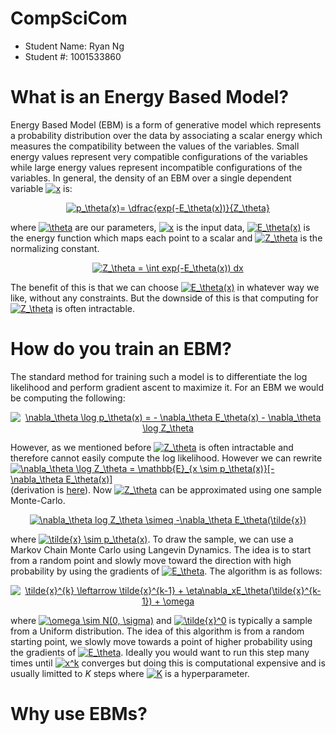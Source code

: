 # CompSciCom
- Student Name: Ryan Ng
- Student #: 1001533860

# What is an Energy Based Model?
Energy Based Model (EBM) is a form of generative model which represents a probability distribution over the data by associating a scalar energy which measures the compatibility between the values of the variables. Small energy values represent very compatible configurations of the variables while large energy values represent incompatible configurations of the variables. In general, the density of an EBM over a single dependent variable <a href="https://www.codecogs.com/eqnedit.php?latex=\inline&space;x" target="_blank"><img src="https://latex.codecogs.com/gif.latex?\inline&space;x" title="x" /></a> is:

<p align="center">
  <a href="https://www.codecogs.com/eqnedit.php?latex=\inline&space;p_\theta(x)=&space;\dfrac{exp(-E_\theta(x))}{Z_\theta}" target="_blank"><img          src="https://latex.codecogs.com/gif.latex?\inline&space;p_\theta(x)=&space;\dfrac{exp(-E_\theta(x))}{Z_\theta}" title="p_\theta(x)= \dfrac{exp(-E_\theta(x))}{Z_\theta}" /></a>
</p>

where <a href="https://www.codecogs.com/eqnedit.php?latex=\inline&space;\theta" target="_blank"><img src="https://latex.codecogs.com/gif.latex?\inline&space;\theta" title="\theta" /></a> are our parameters, <a href="https://www.codecogs.com/eqnedit.php?latex=\inline&space;x" target="_blank"><img src="https://latex.codecogs.com/gif.latex?\inline&space;x" title="x" /></a> is the input data, <a href="https://www.codecogs.com/eqnedit.php?latex=\inline&space;E_\theta(x)" target="_blank"><img src="https://latex.codecogs.com/gif.latex?\inline&space;E_\theta(x)" title="E_\theta(x)" /></a> is the energy function which maps each point to a scalar and <a href="https://www.codecogs.com/eqnedit.php?latex=\inline&space;Z_\theta" target="_blank"><img src="https://latex.codecogs.com/gif.latex?\inline&space;Z_\theta" title="Z_\theta" /></a> is the normalizing constant.

<p align="center">
  <a href="https://www.codecogs.com/eqnedit.php?latex=\inline&space;Z_\theta&space;=&space;\int&space;exp(-E_\theta(x))&space;dx" target="_blank"><img    src="https://latex.codecogs.com/gif.latex?\inline&space;Z_\theta&space;=&space;\int&space;exp(-E_\theta(x))&space;dx" title="Z_\theta = \int exp(-E_\theta(x)) dx" /></a>
</p>

The benefit of this is that we can choose <a href="https://www.codecogs.com/eqnedit.php?latex=\inline&space;E_\theta(x)" target="_blank"><img src="https://latex.codecogs.com/gif.latex?\inline&space;E_\theta(x)" title="E_\theta(x)" /></a> in whatever way we like, without any constraints. But the downside of this is that computing for <a href="https://www.codecogs.com/eqnedit.php?latex=\inline&space;Z_\theta" target="_blank"><img src="https://latex.codecogs.com/gif.latex?\inline&space;Z_\theta" title="Z_\theta" /></a> is often intractable.

# How do you train an EBM?
The standard method for training such a model is to differentiate the log likelihood and perform gradient ascent to maximize it. For an EBM we would be computing the following:

<p align="center">
<a href="https://www.codecogs.com/eqnedit.php?latex=\inline&space;\nabla_\theta&space;\log&space;p_\theta(x)&space;=&space;-&space;\nabla_\theta&space;E_\theta(x)&space;-&space;\nabla_\theta&space;\log&space;Z_\theta" target="_blank"><img src="https://latex.codecogs.com/gif.latex?\inline&space;\nabla_\theta&space;\log&space;p_\theta(x)&space;=&space;-&space;\nabla_\theta&space;E_\theta(x)&space;-&space;\nabla_\theta&space;\log&space;Z_\theta" title="\nabla_\theta \log p_\theta(x) = - \nabla_\theta E_\theta(x) - \nabla_\theta \log Z_\theta" /></a>
</p>

However, as we mentioned before <a href="https://www.codecogs.com/eqnedit.php?latex=\inline&space;Z_\theta" target="_blank"><img src="https://latex.codecogs.com/gif.latex?\inline&space;Z_\theta" title="Z_\theta" /></a> is often intractable and therefore cannot easily compute the log likelihood. However we can rewrite <a href="https://www.codecogs.com/eqnedit.php?latex=\inline&space;\nabla_\theta&space;\log&space;Z_\theta&space;=&space;\mathbb{E}_{x&space;\sim&space;p_\theta(x)}[-\nabla_\theta&space;E_\theta(x)]" target="_blank"><img src="https://latex.codecogs.com/gif.latex?\inline&space;\nabla_\theta&space;\log&space;Z_\theta&space;=&space;\mathbb{E}_{x&space;\sim&space;p_\theta(x)}[-\nabla_\theta&space;E_\theta(x)]" title="\nabla_\theta \log Z_\theta = \mathbb{E}_{x \sim p_\theta(x)}[-\nabla_\theta E_\theta(x)]" /></a> (derivation is [here](https://arxiv.org/pdf/2101.03288.pdf)). Now <a href="https://www.codecogs.com/eqnedit.php?latex=\inline&space;Z_\theta" target="_blank"><img src="https://latex.codecogs.com/gif.latex?\inline&space;Z_\theta" title="Z_\theta" /></a> can be approximated using one sample Monte-Carlo.

<p align="center">
<a href="https://www.codecogs.com/eqnedit.php?latex=\inline&space;\nabla_\theta&space;log&space;Z_\theta&space;\simeq&space;-\nabla_\theta&space;E_\theta(\tilde{x})" target="_blank"><img src="https://latex.codecogs.com/gif.latex?\inline&space;\nabla_\theta&space;log&space;Z_\theta&space;\simeq&space;-\nabla_\theta&space;E_\theta(\tilde{x})" title="\nabla_\theta log Z_\theta \simeq -\nabla_\theta E_\theta(\tilde{x})" /></a>
</p>

where <a href="https://www.codecogs.com/eqnedit.php?latex=\inline&space;\tilde{x}&space;\sim&space;p_\theta(x)" target="_blank"><img src="https://latex.codecogs.com/gif.latex?\inline&space;\tilde{x}&space;\sim&space;p_\theta(x)" title="\tilde{x} \sim p_\theta(x)" /></a>. To draw the sample, we can use a Markov Chain Monte Carlo using Langevin Dynamics. The idea is to start from a random point and slowly move toward the direction with high probability by using the gradients of <a href="https://www.codecogs.com/eqnedit.php?latex=\inline&space;E_\theta" target="_blank"><img src="https://latex.codecogs.com/gif.latex?\inline&space;E_\theta" title="E_\theta" /></a>. The algorithm is as follows: 

<p align="center">
<a href="https://www.codecogs.com/eqnedit.php?latex=\inline&space;\tilde{x}^{k}&space;\leftarrow&space;\tilde{x}^{k-1}&space;&plus;&space;\eta\nabla_xE_\theta(\tilde{x}^{k-1})&space;&plus;&space;\omega" target="_blank"><img src="https://latex.codecogs.com/gif.latex?\inline&space;\tilde{x}^{k}&space;\leftarrow&space;\tilde{x}^{k-1}&space;&plus;&space;\eta\nabla_xE_\theta(\tilde{x}^{k-1})&space;&plus;&space;\omega" title="\tilde{x}^{k} \leftarrow \tilde{x}^{k-1} + \eta\nabla_xE_\theta(\tilde{x}^{k-1}) + \omega" /></a>
</p>

where <a href="https://www.codecogs.com/eqnedit.php?latex=\inline&space;\omega&space;\sim&space;N(0,&space;\sigma)" target="_blank"><img src="https://latex.codecogs.com/gif.latex?\inline&space;\omega&space;\sim&space;N(0,&space;\sigma)" title="\omega \sim N(0, \sigma)" /></a> and <a href="https://www.codecogs.com/eqnedit.php?latex=\inline&space;\tilde{x}^0" target="_blank"><img src="https://latex.codecogs.com/gif.latex?\inline&space;\tilde{x}^0" title="\tilde{x}^0" /></a> is typically a sample from a Uniform distribution. The idea of this algorithm is from a random starting point, we slowly move towards a point of higher probability using the gradients of <a href="https://www.codecogs.com/eqnedit.php?latex=\inline&space;E_\theta" target="_blank"><img src="https://latex.codecogs.com/gif.latex?\inline&space;E_\theta" title="E_\theta" /></a>. Ideally you would want to run this step many times until <a href="https://www.codecogs.com/eqnedit.php?latex=\inline&space;x^k" target="_blank"><img src="https://latex.codecogs.com/gif.latex?\inline&space;x^k" title="x^k" /></a> converges but doing this is computational expensive and is usually limitted to $K$ steps where <a href="https://www.codecogs.com/eqnedit.php?latex=\inline&space;K" target="_blank"><img src="https://latex.codecogs.com/gif.latex?\inline&space;K" title="K" /></a> is a hyperparameter.

# Why use EBMs?
